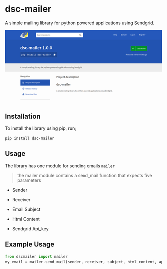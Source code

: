 # dsc-mailer

A simple mailing library for python powered applications using Sendgrid.

<img src="https://github.com/jkuatdsc/dsc-mailer/blob/master/assets/dsc_mailer.png?raw=true" width="1000">

## Installation

To install the library using pip, run;

  

``pip install dsc-mailer``

  

## Usage

The library has one module for sending emails `mailer`

  

> the mailer module contains a send_mail function that expects five parameters

  

* Sender

* Receiver

* Email Subject

* Html Content

* Sendgrid Api_key

  
  

## Example Usage

  

```python
from dscmailer import mailer
my_email = mailer.send_mail(sender, receiver, subject, html_content, api_key)

```